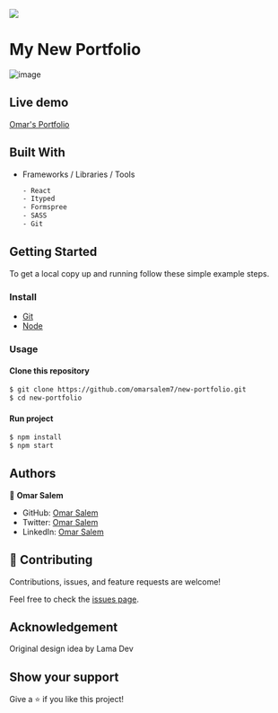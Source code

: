 ![](https://img.shields.io/badge/Omar's-Portfolio-blueviolet)

# My New Portfolio
![image](./public/assets/portgif.gif)
## Live demo

[Omar's Portfolio](https://o-salem.netlify.app/)

## Built With

- Frameworks / Libraries / Tools
  ```bash
  - React
  - Ityped
  - Formspree
  - SASS
  - Git
  ```

## Getting Started

To get a local copy up and running follow these simple example steps.

### Install

- [Git](https://git-scm.com/downloads)
- [Node](https://nodejs.org/en/download/)

### Usage

#### Clone this repository

```bash
$ git clone https://github.com/omarsalem7/new-portfolio.git
$ cd new-portfolio
```

#### Run project

```bash
$ npm install
$ npm start
```

## Authors

👤 **Omar Salem**

- GitHub: [Omar Salem](https://github.com/omarsalem7)
- Twitter: [Omar Salem](https://twitter.com/Omar80491499)
- LinkedIn: [Omar Salem](https://www.linkedin.com/in/omar-salem-a6945b177/)

## 🤝 Contributing

Contributions, issues, and feature requests are welcome!

Feel free to check the [issues page](../../issues/).

## Acknowledgement

Original design idea by Lama Dev

## Show your support

Give a ⭐️ if you like this project!
